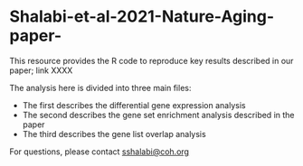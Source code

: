 # Shalabi-et-al-2021-Nature-Aging-paper-

This resource provides the R code to reproduce key results described in our paper; link XXXX

The analysis here is divided into three main files:
- The first describes the differential gene expression analysis
- The second describes the gene set enrichment analysis described in the paper
- The third describes the gene list overlap analysis

For questions, please contact sshalabi@coh.org 
